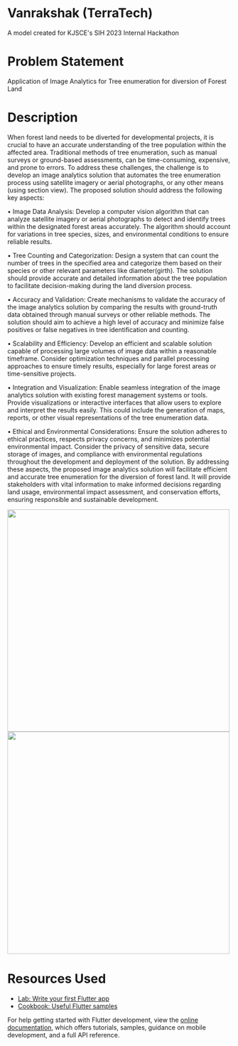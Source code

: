 # Vanrakshak (TerraTech)
A model created for KJSCE's SIH 2023 Internal Hackathon 


# Problem Statement
Application of Image Analytics for Tree enumeration for diversion of Forest Land

# Description
When forest land needs to be diverted for developmental projects, it is crucial to have an accurate understanding of the tree population within the affected area. Traditional methods of tree enumeration, such as manual surveys or ground-based assessments, can be time-consuming, expensive, and prone to errors.
To address these challenges, the challenge is to develop an image analytics solution that automates the tree enumeration process using satellite imagery or aerial photographs, or any other means (using section view). The proposed solution should address the following key aspects: 

•	Image Data Analysis: 
Develop a computer vision algorithm that can analyze satellite imagery or aerial photographs to detect and identify trees within the designated forest areas accurately. The algorithm should account for variations in tree species, sizes, and environmental conditions to ensure reliable results. 

•	Tree Counting and Categorization:
Design a system that can count the number of trees in the specified area and categorize them based on their species or other relevant parameters like diameter(girth). The solution should provide accurate and detailed information about the tree population to facilitate decision-making during the land diversion process. 

•	Accuracy and Validation: 
Create mechanisms to validate the accuracy of the image analytics solution by comparing the results with ground-truth data obtained through manual surveys or other reliable methods. The solution should aim to achieve a high level of accuracy and minimize false positives or false negatives in tree identification and counting. 

•	Scalability and Efficiency: 
Develop an efficient and scalable solution capable of processing large volumes of image data within a reasonable timeframe. Consider optimization techniques and parallel processing approaches to ensure timely results, especially for large forest areas or time-sensitive projects.

•	Integration and Visualization: 
Enable seamless integration of the image analytics solution with existing forest management systems or tools. Provide visualizations or interactive interfaces that allow users to explore and interpret the results easily. This could include the generation of maps, reports, or other visual representations of the tree enumeration data. 

•	Ethical and Environmental Considerations:
Ensure the solution adheres to ethical practices, respects privacy concerns, and minimizes potential environmental impact. Consider the privacy of sensitive data, secure storage of images, and compliance with environmental regulations throughout the development and deployment of the solution. By addressing these aspects, the proposed image analytics solution will facilitate efficient and accurate tree enumeration for the diversion of forest land. It will provide stakeholders with vital information to make informed decisions regarding land usage, environmental impact assessment, and conservation efforts, ensuring responsible and sustainable development.


<img src="https://github.com/MananKabra/Vanrakshak/assets/89775656/3b1c475b-1125-4865-ab9f-700b47ce80f6" height="500"/>
<img src="https://github.com/MananKabra/Vanrakshak/assets/89775656/68783bee-2abc-4e91-9464-b95521f47257" height="500"/>



# Resources Used
- [Lab: Write your first Flutter app](https://docs.flutter.dev/get-started/codelab)
- [Cookbook: Useful Flutter samples](https://docs.flutter.dev/cookbook)

For help getting started with Flutter development, view the
[online documentation](https://docs.flutter.dev/), which offers tutorials,
samples, guidance on mobile development, and a full API reference.
